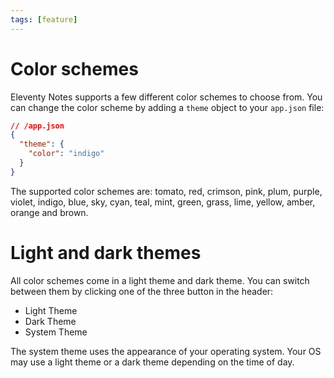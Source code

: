 ```yaml
---
tags: [feature]
---
```


# Color schemes

Eleventy Notes supports a few different color schemes to choose from. You can change the color scheme by adding a `theme` object to your `app.json` file:

```json
// /app.json
{
  "theme": {
    "color": "indigo"
  }
}
```

The supported color schemes are: tomato, red, crimson, pink, plum, purple, violet, indigo, blue, sky, cyan, teal, mint, green, grass, lime, yellow, amber, orange and brown.

# Light and dark themes

All color schemes come in a light theme and dark theme. You can switch between them by clicking one of the three button in the header:

- Light Theme
- Dark Theme
- System Theme

The system theme uses the appearance of your operating system. Your OS may use a light theme or a dark theme depending on the time of day.
